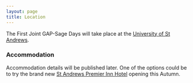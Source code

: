 ```yaml
---
layout: page
title: Location
---
```


The First Joint GAP-Sage Days will take place at the 
[University of St Andrews](http://www.st-andrews.ac.uk/).

<h3>Accommodation</h3>

Accommodation details will be published later. One of the options could be to try the brand new [St Andrews Premier Inn Hotel](http://www.premierinn.com/en/hotel/STALAR/st-andrews) opening this Autumn.
